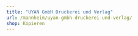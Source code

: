 ```yaml
---
title: "UYAN GmbH Druckerei und Verlag"
url: /mannheim/uyan-gmbh-druckerei-und-verlag/
shop: Kopieren
---
```


